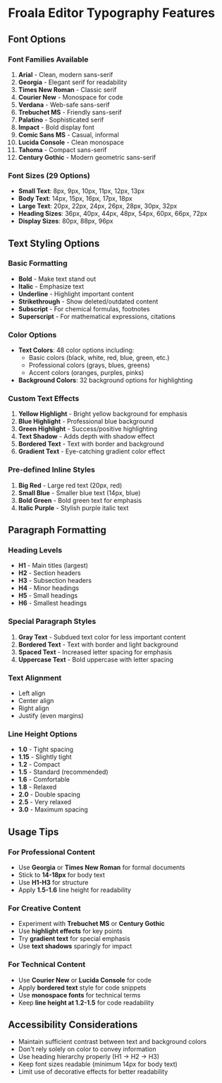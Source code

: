 # Froala Editor Typography Features

## Font Options

### Font Families Available

1. **Arial** - Clean, modern sans-serif
2. **Georgia** - Elegant serif for readability
3. **Times New Roman** - Classic serif
4. **Courier New** - Monospace for code
5. **Verdana** - Web-safe sans-serif
6. **Trebuchet MS** - Friendly sans-serif
7. **Palatino** - Sophisticated serif
8. **Impact** - Bold display font
9. **Comic Sans MS** - Casual, informal
10. **Lucida Console** - Clean monospace
11. **Tahoma** - Compact sans-serif
12. **Century Gothic** - Modern geometric sans-serif

### Font Sizes (29 Options)

- **Small Text**: 8px, 9px, 10px, 11px, 12px, 13px
- **Body Text**: 14px, 15px, 16px, 17px, 18px
- **Large Text**: 20px, 22px, 24px, 26px, 28px, 30px, 32px
- **Heading Sizes**: 36px, 40px, 44px, 48px, 54px, 60px, 66px, 72px
- **Display Sizes**: 80px, 88px, 96px

## Text Styling Options

### Basic Formatting

- **Bold** - Make text stand out
- **Italic** - Emphasize text
- **Underline** - Highlight important content
- **Strikethrough** - Show deleted/outdated content
- **Subscript** - For chemical formulas, footnotes
- **Superscript** - For mathematical expressions, citations

### Color Options

- **Text Colors**: 48 color options including:
  - Basic colors (black, white, red, blue, green, etc.)
  - Professional colors (grays, blues, greens)
  - Accent colors (oranges, purples, pinks)
- **Background Colors**: 32 background options for highlighting

### Custom Text Effects

1. **Yellow Highlight** - Bright yellow background for emphasis
2. **Blue Highlight** - Professional blue background
3. **Green Highlight** - Success/positive highlighting
4. **Text Shadow** - Adds depth with shadow effect
5. **Bordered Text** - Text with border and background
6. **Gradient Text** - Eye-catching gradient color effect

### Pre-defined Inline Styles

1. **Big Red** - Large red text (20px, red)
2. **Small Blue** - Smaller blue text (14px, blue)
3. **Bold Green** - Bold green text for emphasis
4. **Italic Purple** - Stylish purple italic text

## Paragraph Formatting

### Heading Levels

- **H1** - Main titles (largest)
- **H2** - Section headers
- **H3** - Subsection headers
- **H4** - Minor headings
- **H5** - Small headings
- **H6** - Smallest headings

### Special Paragraph Styles

1. **Gray Text** - Subdued text color for less important content
2. **Bordered Text** - Text with border and light background
3. **Spaced Text** - Increased letter spacing for emphasis
4. **Uppercase Text** - Bold uppercase with letter spacing

### Text Alignment

- Left align
- Center align
- Right align
- Justify (even margins)

### Line Height Options

- **1.0** - Tight spacing
- **1.15** - Slightly tight
- **1.2** - Compact
- **1.5** - Standard (recommended)
- **1.6** - Comfortable
- **1.8** - Relaxed
- **2.0** - Double spacing
- **2.5** - Very relaxed
- **3.0** - Maximum spacing

## Usage Tips

### For Professional Content

- Use **Georgia** or **Times New Roman** for formal documents
- Stick to **14-18px** for body text
- Use **H1-H3** for structure
- Apply **1.5-1.6** line height for readability

### For Creative Content

- Experiment with **Trebuchet MS** or **Century Gothic**
- Use **highlight effects** for key points
- Try **gradient text** for special emphasis
- Use **text shadows** sparingly for impact

### For Technical Content

- Use **Courier New** or **Lucida Console** for code
- Apply **bordered text** style for code snippets
- Use **monospace fonts** for technical terms
- Keep **line height at 1.2-1.5** for code readability

## Accessibility Considerations

- Maintain sufficient contrast between text and background colors
- Don't rely solely on color to convey information
- Use heading hierarchy properly (H1 → H2 → H3)
- Keep font sizes readable (minimum 14px for body text)
- Limit use of decorative effects for better readability

